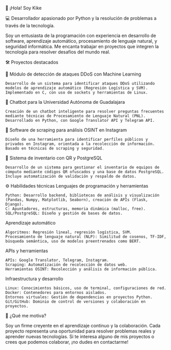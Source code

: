 👋 ¡Hola! Soy Kike

💻 Desarrollador apasionado por Python y la resolución de problemas a través de la tecnología.

Soy un entusiasta de la programación con experiencia en desarrollo de software, aprendizaje automático, procesamiento de lenguaje natural, y seguridad informática. Me encanta trabajar en proyectos que integren la tecnología para resolver desafíos del mundo real.

🛠️ Proyectos destacados

🔹 Módulo de detección de ataques DDoS con Machine Learning

    Desarrollo de un sistema para identificar ataques DDoS utilizando modelos de aprendizaje automático (Regresión Logística y SVM).
    Implementado en C, con uso de sockets y herramientas de Linux.

🔹 Chatbot para la Universidad Autónoma de Guadalajara

    Creación de un chatbot inteligente para resolver preguntas frecuentes mediante técnicas de Procesamiento de Lenguaje Natural (PNL).
    Desarrollado en Python, con Google Translator API y Telegram API.

🔹 Software de scraping para análisis OSINT en Instagram

    Diseño de una herramienta para identificar perfiles públicos y privados en Instagram, orientada a la recolección de información.
    Basado en técnicas de scraping y seguridad.

🔹 Sistema de inventario con QR y PostgreSQL

    Desarrollo de un sistema para gestionar el inventario de equipos de cómputo mediante códigos QR ofuscados y una base de datos PostgreSQL.
    Incluye automatización de validación y respaldo de datos.
⚙️ Habilidades técnicas
Lenguajes de programación y herramientas

    Python: Desarrollo backend, bibliotecas de análisis y visualización (Pandas, Numpy, Matplotlib, Seaborn), creación de APIs (Flask, Django).
    C: Apuntadores, estructuras, memoria dinámica (malloc, free).
    SQL/PostgreSQL: Diseño y gestión de bases de datos.

Aprendizaje automático

    Algoritmos: Regresión lineal, regresión logística, SVM.
    Procesamiento de lenguaje natural (NLP): Similitud de cosenos, TF-IDF, búsqueda semántica, uso de modelos preentrenados como BERT.

APIs y herramientas

    APIs: Google Translator, Telegram, Instagram.
    Scraping: Automatización de recolección de datos web.
    Herramientas OSINT: Recolección y análisis de información pública.

Infraestructura y desarrollo

    Linux: Conocimientos básicos, uso de terminal, configuraciones de red.
    Docker: Contenedores para entornos aislados.
    Entornos virtuales: Gestión de dependencias en proyectos Python.
    Git/GitHub: Dominio de control de versiones y colaboración en proyectos.

🌟 ¿Qué me motiva?

Soy un firme creyente en el aprendizaje continuo y la colaboración. Cada proyecto representa una oportunidad para resolver problemas reales y aprender nuevas tecnologías. Si te interesa alguno de mis proyectos o crees que podemos colaborar, ¡no dudes en contactarme!

